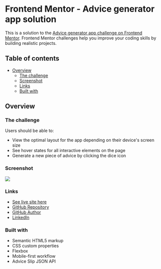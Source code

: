 # Frontend Mentor - Advice generator app solution

This is a solution to the [Advice generator app challenge on Frontend Mentor](https://www.frontendmentor.io/challenges/advice-generator-app-QdUG-13db). Frontend Mentor challenges help you improve your coding skills by building realistic projects.

## Table of contents

- [Overview](#overview)
  - [The challenge](#the-challenge)
  - [Screenshot](#screenshot)
  - [Links](#links)
  - [Built with](#built-with)

## Overview

### The challenge

Users should be able to:

- View the optimal layout for the app depending on their device's screen size
- See hover states for all interactive elements on the page
- Generate a new piece of advice by clicking the dice icon

### Screenshot

![](./images/screenshot.jpg)

### Links

- [See live site here](https://thomaserdmenger.github.io/Advice-generator/)
- [GitHub Repository](https://github.com/thomaserdmenger/Advice-generator)
- [GitHub Author](https://github.com/thomaserdmenger)
- [LinkedIn](https://www.linkedin.com/in/thomaserdmenger/)

### Built with

- Semantic HTML5 markup
- CSS custom properties
- Flexbox
- Mobile-first workflow
- Advice Slip JSON API
